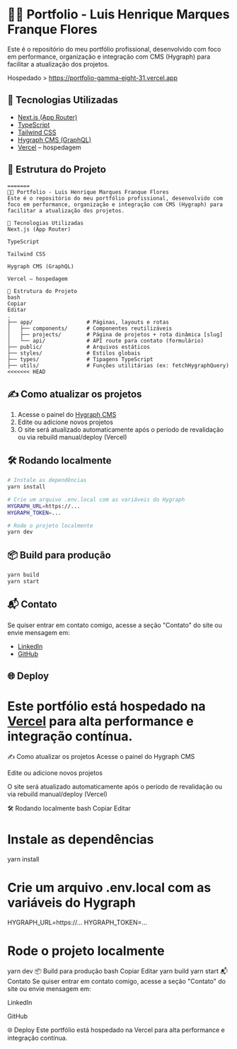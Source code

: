 # 🧑‍💻 Portfolio - Luis Henrique Marques Franque Flores

Este é o repositório do meu portfólio profissional, desenvolvido com foco em performance, organização e integração com CMS (Hygraph) para facilitar a atualização dos projetos.


Hospedado > https://portfolio-gamma-eight-31.vercel.app

## 🚀 Tecnologias Utilizadas

- [Next.js (App Router)](https://nextjs.org/)
- [TypeScript](https://www.typescriptlang.org/)
- [Tailwind CSS](https://tailwindcss.com/)
- [Hygraph CMS (GraphQL)](https://hygraph.com/)
- [Vercel](https://vercel.com/) – hospedagem

## 📂 Estrutura do Projeto

```
=======
🧑‍💻 Portfolio - Luis Henrique Marques Franque Flores
Este é o repositório do meu portfólio profissional, desenvolvido com foco em performance, organização e integração com CMS (Hygraph) para facilitar a atualização dos projetos.

🚀 Tecnologias Utilizadas
Next.js (App Router)

TypeScript

Tailwind CSS

Hygraph CMS (GraphQL)

Vercel – hospedagem

📂 Estrutura do Projeto
bash
Copiar
Editar
.
├── app/                 # Páginas, layouts e rotas
│   ├── components/      # Componentes reutilizáveis
│   ├── projects/        # Página de projetos + rota dinâmica [slug]
│   └── api/             # API route para contato (formulário)
├── public/              # Arquivos estáticos
├── styles/              # Estilos globais
├── types/               # Tipagens TypeScript
├── utils/               # Funções utilitárias (ex: fetchHygraphQuery)
<<<<<<< HEAD
```

## ✍️ Como atualizar os projetos
1. Acesse o painel do [Hygraph CMS](https://hygraph.com/)
2. Edite ou adicione novos projetos
3. O site será atualizado automaticamente após o período de revalidação ou via rebuild manual/deploy (Vercel)
## 🛠️ Rodando localmente

```bash
# Instale as dependências
yarn install

# Crie um arquivo .env.local com as variáveis do Hygraph
HYGRAPH_URL=https://...
HYGRAPH_TOKEN=...

# Rode o projeto localmente
yarn dev
```

## 📦 Build para produção

```bash
yarn build
yarn start
```

## 📬 Contato

Se quiser entrar em contato comigo, acesse a seção "Contato" do site ou envie mensagem em:

- [LinkedIn](https://www.linkedin.com/in/luis-henrique-marques-franque-flores-508ba126b/)
- [GitHub](https://github.com/LHenrique-Marques)

## 🌐 Deploy

Este portfólio está hospedado na **[Vercel](https://portfolio-hazel-three-72.vercel.app)** para alta performance e integração contínua.
=======
✍️ Como atualizar os projetos
Acesse o painel do Hygraph CMS

Edite ou adicione novos projetos

O site será atualizado automaticamente após o período de revalidação ou via rebuild manual/deploy (Vercel)

🛠️ Rodando localmente
bash
Copiar
Editar
# Instale as dependências
yarn install

# Crie um arquivo .env.local com as variáveis do Hygraph
HYGRAPH_URL=https://...
HYGRAPH_TOKEN=...

# Rode o projeto localmente
yarn dev
📦 Build para produção
bash
Copiar
Editar
yarn build
yarn start
📬 Contato
Se quiser entrar em contato comigo, acesse a seção "Contato" do site ou envie mensagem em:

LinkedIn

GitHub

🌐 Deploy
Este portfólio está hospedado na Vercel para alta performance e integração contínua.
